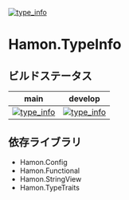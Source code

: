 ﻿[![type_info](https://github.com/shibainuudon/HamonCore/actions/workflows/type_info.yml/badge.svg)](https://github.com/shibainuudon/HamonCore/actions/workflows/type_info.yml)

# Hamon.TypeInfo



## ビルドステータス

| main | develop |
| ---- | ------- |
|[![type_info](https://github.com/shibainuudon/HamonCore/actions/workflows/type_info.yml/badge.svg?branch=main)](https://github.com/shibainuudon/HamonCore/actions/workflows/type_info.yml)|[![type_info](https://github.com/shibainuudon/HamonCore/actions/workflows/type_info.yml/badge.svg?branch=develop)](https://github.com/shibainuudon/HamonCore/actions/workflows/type_info.yml)|

## 依存ライブラリ

* Hamon.Config
* Hamon.Functional
* Hamon.StringView
* Hamon.TypeTraits
